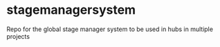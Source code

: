 # stagemanagersystem
Repo for the global stage manager system to be used in hubs in multiple projects
